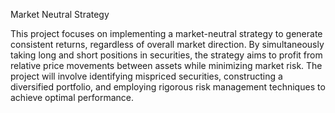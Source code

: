 Market Neutral Strategy

This project focuses on implementing a market-neutral strategy to generate consistent returns, regardless of overall market direction. By simultaneously taking long and short positions in securities, the strategy 
aims to profit from relative price movements between assets while minimizing market risk. The project will involve identifying mispriced securities, constructing a diversified portfolio, and employing rigorous risk 
management techniques to achieve optimal performance.
